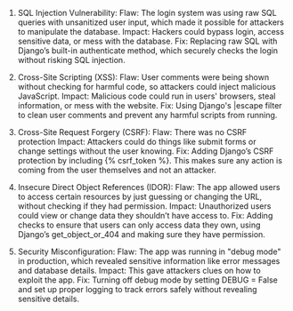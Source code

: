 1. SQL Injection Vulnerability:
Flaw: The login system was using raw SQL queries with unsanitized user input, which made it possible for attackers to manipulate the database.
Impact: Hackers could bypass login, access sensitive data, or mess with the database.
Fix: Replacing raw SQL with Django’s built-in authenticate method, which securely checks the login without risking SQL injection.

2. Cross-Site Scripting (XSS):
  Flaw: User comments were being shown without checking for harmful code, so attackers could inject malicious JavaScript.
  Impact: Malicious code could run in users' browsers, steal information, or mess with the website.
  Fix: Using Django's |escape filter to clean user comments and prevent any harmful scripts from running.

3. Cross-Site Request Forgery (CSRF):
  Flaw: There was no CSRF protection
  Impact: Attackers could do things like submit forms or change settings without the user knowing.
  Fix: Adding Django’s CSRF protection by including {% csrf_token %}. This makes sure any action is coming from the user themselves and not an attacker.

4. Insecure Direct Object References (IDOR):
  Flaw: The app allowed users to access certain resources by just guessing or changing the URL, without checking if they had permission.
  Impact: Unauthorized users could view or change data they shouldn’t have access to.
  Fix: Adding checks to ensure that users can only access data they own, using Django’s get_object_or_404 and making sure they have permission.

5. Security Misconfiguration:
  Flaw: The app was running in "debug mode" in production, which revealed sensitive information like error messages and database details.
  Impact: This gave attackers clues on how to exploit the app.
  Fix: Turning off debug mode by setting DEBUG = False and set up proper logging to track errors safely without revealing sensitive details.
